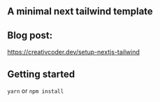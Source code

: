 ## A minimal next tailwind template

## Blog post:

https://creativcoder.dev/setup-nextjs-tailwind

## Getting started

`yarn` or `npm install`

